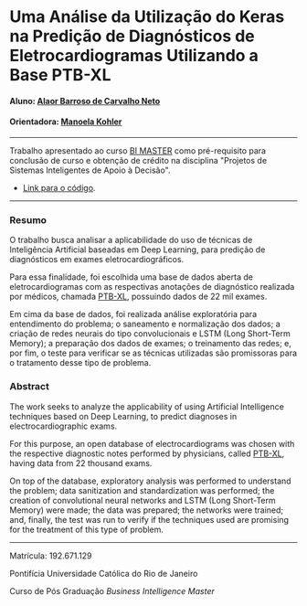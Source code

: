 # Uma Análise da Utilização do Keras na Predição de Diagnósticos de Eletrocardiogramas Utilizando a Base PTB-XL

#### Aluno: [Alaor Barroso de Carvalho Neto](https://github.com/alaorneto)
#### Orientadora: [Manoela Kohler](https://github.com/manoelakohler)

---

Trabalho apresentado ao curso [BI MASTER](https://ica.puc-rio.ai/bi-master) como pré-requisito para conclusão de curso e obtenção de crédito na disciplina "Projetos de Sistemas Inteligentes de Apoio à Decisão".

- [Link para o código](ptbxl/notebook.ipynb). 

---

### Resumo


O trabalho busca analisar a aplicabilidade do uso de técnicas de Inteligência Artificial baseadas em Deep Learning, para predição de diagnósticos em exames eletrocardiográficos.

Para essa finalidade, foi escolhida uma base de dados aberta de eletrocardiogramas com as respectivas anotações de diagnóstico realizada por médicos, chamada [PTB-XL](https://physionet.org/content/ptb-xl/1.0.1/), possuindo dados de 22 mil exames.

Em cima da base de dados, foi realizada análise exploratória para entendimento do problema; o saneamento e normalização dos dados; a criação de redes neurais do tipo convolucionais e LSTM (Long Short-Term Memory); a preparação dos dados de exames; o treinamento das redes; e, por fim, o teste para verificar se as técnicas utilizadas são promissoras para o tratamento desse tipo de problema.

### Abstract 


The work seeks to analyze the applicability of using Artificial Intelligence techniques based on Deep Learning, to predict diagnoses in electrocardiographic exams.

For this purpose, an open database of electrocardiograms was chosen with the respective diagnostic notes performed by physicians, called [PTB-XL](https://physionet.org/content/ptb-xl/1.0.1/), having data from 22 thousand exams.

On top of the database, exploratory analysis was performed to understand the problem; data sanitization and standardization was performed; the creation of convolutional neural networks and LSTM (Long Short-Term Memory) were made; the data was prepared; the networks were trained; and, finally, the test was run to verify if the techniques used are promising for the treatment of this type of problem. 

---

Matrícula: 192.671.129

Pontifícia Universidade Católica do Rio de Janeiro

Curso de Pós Graduação *Business Intelligence Master*
